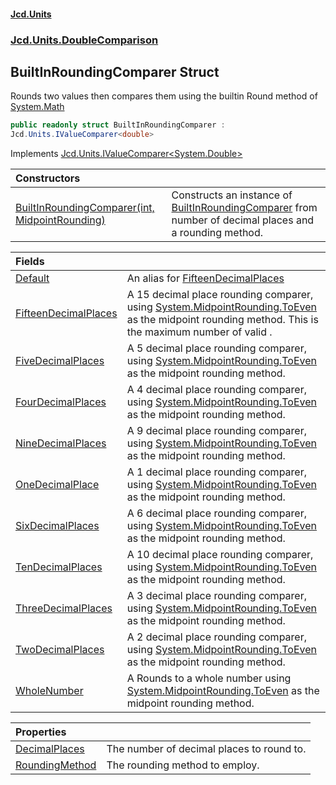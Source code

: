 #### [Jcd.Units](index 'index')
### [Jcd.Units.DoubleComparison](Jcd.Units.DoubleComparison 'Jcd.Units.DoubleComparison')

## BuiltInRoundingComparer Struct

Rounds two values then compares them using the builtin Round method of [System.Math](https://docs.microsoft.com/en-us/dotnet/api/System.Math 'System.Math')

```csharp
public readonly struct BuiltInRoundingComparer :
Jcd.Units.IValueComparer<double>
```

Implements [Jcd.Units.IValueComparer&lt;](IValueComparer_T_ 'Jcd.Units.IValueComparer<T>')[System.Double](https://docs.microsoft.com/en-us/dotnet/api/System.Double 'System.Double')[&gt;](IValueComparer_T_ 'Jcd.Units.IValueComparer<T>')

| Constructors | |
| :--- | :--- |
| [BuiltInRoundingComparer(int, MidpointRounding)](BuiltInRoundingComparer..ctor.tYphWrxAoxUa8qg1tMznVQ 'Jcd.Units.DoubleComparison.BuiltInRoundingComparer.BuiltInRoundingComparer(int, MidpointRounding)') | Constructs an instance of [BuiltInRoundingComparer](BuiltInRoundingComparer 'Jcd.Units.DoubleComparison.BuiltInRoundingComparer') from number of decimal places and a rounding method. |

| Fields | |
| :--- | :--- |
| [Default](BuiltInRoundingComparer.Default 'Jcd.Units.DoubleComparison.BuiltInRoundingComparer.Default') | An alias for [FifteenDecimalPlaces](BuiltInRoundingComparer.FifteenDecimalPlaces 'Jcd.Units.DoubleComparison.BuiltInRoundingComparer.FifteenDecimalPlaces') |
| [FifteenDecimalPlaces](BuiltInRoundingComparer.FifteenDecimalPlaces 'Jcd.Units.DoubleComparison.BuiltInRoundingComparer.FifteenDecimalPlaces') | A 15 decimal place rounding comparer, using [System.MidpointRounding.ToEven](https://docs.microsoft.com/en-us/dotnet/api/System.MidpointRounding.ToEven 'System.MidpointRounding.ToEven') as the midpoint rounding method. This is the maximum number of valid . |
| [FiveDecimalPlaces](BuiltInRoundingComparer.FiveDecimalPlaces 'Jcd.Units.DoubleComparison.BuiltInRoundingComparer.FiveDecimalPlaces') | A 5 decimal place rounding comparer, using [System.MidpointRounding.ToEven](https://docs.microsoft.com/en-us/dotnet/api/System.MidpointRounding.ToEven 'System.MidpointRounding.ToEven') as the midpoint rounding method. |
| [FourDecimalPlaces](BuiltInRoundingComparer.FourDecimalPlaces 'Jcd.Units.DoubleComparison.BuiltInRoundingComparer.FourDecimalPlaces') | A 4 decimal place rounding comparer, using [System.MidpointRounding.ToEven](https://docs.microsoft.com/en-us/dotnet/api/System.MidpointRounding.ToEven 'System.MidpointRounding.ToEven') as the midpoint rounding method. |
| [NineDecimalPlaces](BuiltInRoundingComparer.NineDecimalPlaces 'Jcd.Units.DoubleComparison.BuiltInRoundingComparer.NineDecimalPlaces') | A 9 decimal place rounding comparer, using [System.MidpointRounding.ToEven](https://docs.microsoft.com/en-us/dotnet/api/System.MidpointRounding.ToEven 'System.MidpointRounding.ToEven') as the midpoint rounding method. |
| [OneDecimalPlace](BuiltInRoundingComparer.OneDecimalPlace 'Jcd.Units.DoubleComparison.BuiltInRoundingComparer.OneDecimalPlace') | A 1 decimal place rounding comparer, using [System.MidpointRounding.ToEven](https://docs.microsoft.com/en-us/dotnet/api/System.MidpointRounding.ToEven 'System.MidpointRounding.ToEven') as the midpoint rounding method. |
| [SixDecimalPlaces](BuiltInRoundingComparer.SixDecimalPlaces 'Jcd.Units.DoubleComparison.BuiltInRoundingComparer.SixDecimalPlaces') | A 6 decimal place rounding comparer, using [System.MidpointRounding.ToEven](https://docs.microsoft.com/en-us/dotnet/api/System.MidpointRounding.ToEven 'System.MidpointRounding.ToEven') as the midpoint rounding method. |
| [TenDecimalPlaces](BuiltInRoundingComparer.TenDecimalPlaces 'Jcd.Units.DoubleComparison.BuiltInRoundingComparer.TenDecimalPlaces') | A 10 decimal place rounding comparer, using [System.MidpointRounding.ToEven](https://docs.microsoft.com/en-us/dotnet/api/System.MidpointRounding.ToEven 'System.MidpointRounding.ToEven') as the midpoint rounding method. |
| [ThreeDecimalPlaces](BuiltInRoundingComparer.ThreeDecimalPlaces 'Jcd.Units.DoubleComparison.BuiltInRoundingComparer.ThreeDecimalPlaces') | A 3 decimal place rounding comparer, using [System.MidpointRounding.ToEven](https://docs.microsoft.com/en-us/dotnet/api/System.MidpointRounding.ToEven 'System.MidpointRounding.ToEven') as the midpoint rounding method. |
| [TwoDecimalPlaces](BuiltInRoundingComparer.TwoDecimalPlaces 'Jcd.Units.DoubleComparison.BuiltInRoundingComparer.TwoDecimalPlaces') | A 2 decimal place rounding comparer, using [System.MidpointRounding.ToEven](https://docs.microsoft.com/en-us/dotnet/api/System.MidpointRounding.ToEven 'System.MidpointRounding.ToEven') as the midpoint rounding method. |
| [WholeNumber](BuiltInRoundingComparer.WholeNumber 'Jcd.Units.DoubleComparison.BuiltInRoundingComparer.WholeNumber') | A Rounds to a whole number using [System.MidpointRounding.ToEven](https://docs.microsoft.com/en-us/dotnet/api/System.MidpointRounding.ToEven 'System.MidpointRounding.ToEven') as the midpoint rounding method. |

| Properties | |
| :--- | :--- |
| [DecimalPlaces](BuiltInRoundingComparer.DecimalPlaces 'Jcd.Units.DoubleComparison.BuiltInRoundingComparer.DecimalPlaces') | The number of decimal places to round to. |
| [RoundingMethod](BuiltInRoundingComparer.RoundingMethod 'Jcd.Units.DoubleComparison.BuiltInRoundingComparer.RoundingMethod') | The rounding method to employ. |
